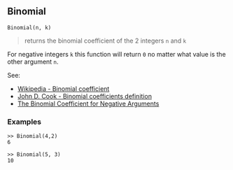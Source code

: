 ## Binomial

```
Binomial(n, k)
```

> returns the binomial coefficient of the 2 integers `n` and `k`

For negative integers `k` this function will return `0` no matter what value is the other argument `n`.

See:  
* [Wikipedia - Binomial coefficient](http://en.wikipedia.org/wiki/Binomial_coefficient)
* [John D. Cook - Binomial coefficients definition](https://www.johndcook.com/blog/binomial_coefficients/)
* [The Binomial Coefficient for Negative Arguments](https://arxiv.org/pdf/1105.3689.pdf)

### Examples
``` 
>> Binomial(4,2)
6
 
>> Binomial(5, 3)   
10   
```